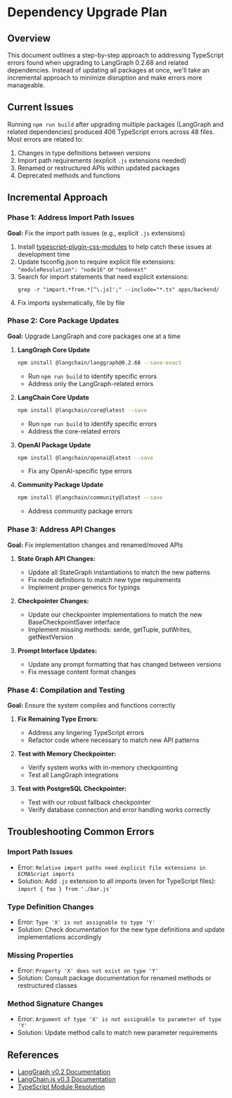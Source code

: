 # Dependency Upgrade Plan

## Overview

This document outlines a step-by-step approach to addressing TypeScript errors found when upgrading to LangGraph 0.2.68 and related dependencies. Instead of updating all packages at once, we'll take an incremental approach to minimize disruption and make errors more manageable.

## Current Issues

Running `npm run build` after upgrading multiple packages (LangGraph and related dependencies) produced 406 TypeScript errors across 48 files. Most errors are related to:

1. Changes in type definitions between versions
2. Import path requirements (explicit `.js` extensions needed)
3. Renamed or restructured APIs within updated packages
4. Deprecated methods and functions

## Incremental Approach

### Phase 1: Address Import Path Issues

**Goal:** Fix the import path issues (e.g., explicit `.js` extensions)

1. Install [typescript-plugin-css-modules](https://github.com/mrmckeb/typescript-plugin-css-modules) to help catch these issues at development time
2. Update tsconfig.json to require explicit file extensions: `"moduleResolution": "node16"` or `"nodenext"`
3. Search for import statements that need explicit extensions:
   ```
   grep -r "import.*from.*[^\.js]';" --include="*.ts" apps/backend/
   ```
4. Fix imports systematically, file by file

### Phase 2: Core Package Updates

**Goal:** Upgrade LangGraph and core packages one at a time

1. **LangGraph Core Update**

   ```bash
   npm install @langchain/langgraph@0.2.68 --save-exact
   ```

   - Run `npm run build` to identify specific errors
   - Address only the LangGraph-related errors

2. **LangChain Core Update**

   ```bash
   npm install @langchain/core@latest --save
   ```

   - Run `npm run build` to identify specific errors
   - Address the core-related errors

3. **OpenAI Package Update**

   ```bash
   npm install @langchain/openai@latest --save
   ```

   - Fix any OpenAI-specific type errors

4. **Community Package Update**
   ```bash
   npm install @langchain/community@latest --save
   ```
   - Address community package errors

### Phase 3: Address API Changes

**Goal:** Fix implementation changes and renamed/moved APIs

1. **State Graph API Changes:**

   - Update all StateGraph instantiations to match the new patterns
   - Fix node definitions to match new type requirements
   - Implement proper generics for typings

2. **Checkpointer Changes:**

   - Update our checkpointer implementations to match the new BaseCheckpointSaver interface
   - Implement missing methods: serde, getTuple, putWrites, getNextVersion

3. **Prompt Interface Updates:**
   - Update any prompt formatting that has changed between versions
   - Fix message content format changes

### Phase 4: Compilation and Testing

**Goal:** Ensure the system compiles and functions correctly

1. **Fix Remaining Type Errors:**

   - Address any lingering TypeScript errors
   - Refactor code where necessary to match new API patterns

2. **Test with Memory Checkpointer:**

   - Verify system works with in-memory checkpointing
   - Test all LangGraph integrations

3. **Test with PostgreSQL Checkpointer:**
   - Test with our robust fallback checkpointer
   - Verify database connection and error handling works correctly

## Troubleshooting Common Errors

### Import Path Issues

- Error: `Relative import paths need explicit file extensions in ECMAScript imports`
- Solution: Add `.js` extension to all imports (even for TypeScript files): `import { foo } from './bar.js'`

### Type Definition Changes

- Error: `Type 'X' is not assignable to type 'Y'`
- Solution: Check documentation for the new type definitions and update implementations accordingly

### Missing Properties

- Error: `Property 'X' does not exist on type 'Y'`
- Solution: Consult package documentation for renamed methods or restructured classes

### Method Signature Changes

- Error: `Argument of type 'X' is not assignable to parameter of type 'Y'`
- Solution: Update method calls to match new parameter requirements

## References

- [LangGraph v0.2 Documentation](https://langchain-ai.github.io/langgraphjs)
- [LangChain.js v0.3 Documentation](https://js.langchain.com/docs/versions/v0_3)
- [TypeScript Module Resolution](https://www.typescriptlang.org/docs/handbook/module-resolution.html)
